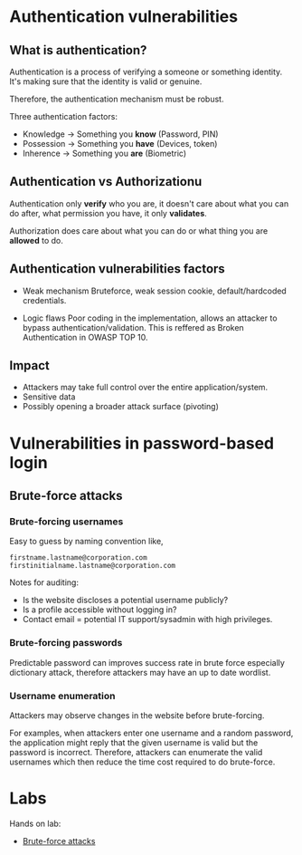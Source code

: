 # Authentication vulnerabilities

## What is authentication?

Authentication is a process of verifying a someone or something identity. It's making sure that the identity is valid or genuine.

Therefore, the authentication mechanism must be robust.

Three authentication factors:
- Knowledge -> Something you **know** (Password, PIN)
- Possession -> Something you **have** (Devices, token)
- Inherence -> Something you **are** (Biometric)

## Authentication vs Authorizationu 

Authentication only **verify** who you are, it doesn't care about what you can do after, what permission you have, it only **validates**.

Authorization does care about what you can do or what thing you are **allowed** to do.

## Authentication vulnerabilities factors

- Weak mechanism
Bruteforce, weak session cookie, default/hardcoded credentials.

- Logic flaws
Poor coding in the implementation, allows an attacker to bypass authentication/validation.
This is reffered as Broken Authentication in OWASP TOP 10.

## Impact

- Attackers may take full control over the entire application/system.
- Sensitive data 
- Possibly opening a broader attack surface (pivoting)

# Vulnerabilities in password-based login

## Brute-force attacks

### Brute-forcing usernames
Easy to guess by naming convention like,

`firstname.lastname@corporation.com`
`firstinitialname.lastname@corporation.com`

Notes for auditing:

- Is the website discloses a potential username publicly?
- Is a profile accessible without logging in?
- Contact email = potential IT support/sysadmin with high privileges.

### Brute-forcing passwords
Predictable password can improves success rate in brute force especially dictionary attack, therefore attackers may have an up to date wordlist.


### Username enumeration
Attackers may observe changes in the website before brute-forcing.

For examples, when attackers enter one username and a random password, the application might reply that the given username is valid but the password is incorrect.
Therefore, attackers can enumerate the valid usernames which then reduce the time cost required to do brute-force.

# Labs

Hands on lab: 
- [Brute-force attacks](01-brute-force-attacks/README.md)